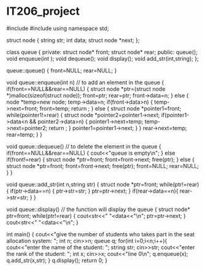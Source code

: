 # IT206_project
#include <iostream>
#include <string>
using namespace std;

struct node
{
    string str;
    int data;
    struct node *next;
};

class queue
{
private:
    struct node* front;
    struct node* rear;
public:
    queue();
    void enqueue(int );
    void dequeue();
    void display();
    void add_str(int,string);
};

  queue::queue()
{
    front=NULL;
    rear=NULL;
}

void queue::enqueue(int n)         // to add an element in the queue
{
    if(front==NULL&&rear==NULL)
    {
        struct node *ptr=(struct node *)malloc(sizeof(struct node));
        front=ptr;
        rear=ptr;
        front->data=n;
    }
    else
    {
        node *temp=new node;
        temp->data=n;
            if(front->data>n)
            {
                temp->next=front;
                front=temp;
                return ;
            }
        else
        {
            struct node *pointer1=front;
            while(pointer1!=rear)
            {
                struct node *pointer2=pointer1->next;
                if(pointer1->data<n && pointer2->data>n)
                {
                    pointer1->next=temp;
                    temp->next=pointer2;
                    return ;
                }
                pointer1=pointer1->next;
            }
        }
        rear->next=temp;
        rear=temp;
    }
}

void queue::dequeue()              // to delete the element in the queue
{
    if(front==NULL&&rear==NULL)
    {
        cout<<"queue is empty\n";
    }
    else if(front!=rear)
    {
        struct node *ptr=front;
        front=front->next;
        free(ptr);
    }
    else
    {
        struct node *ptr=front;
        front=front->next;
        free(ptr);
        front=NULL;
        rear=NULL;
    }
}

void queue::add_str(int n,string str)
{
    struct node *ptr=front;
    while(ptr!=rear)
    {
        if(ptr->data==n)
        {
            ptr->str=str;
        }
        ptr=ptr->next;
    }
    if(rear->data==n){
        rear->str=str;
    }
}

void queue::display()          // the function will display the queue
{
    struct node* ptr=front;
    while(ptr!=rear)
    {
        cout<<ptr->str<<" "<<ptr->data<<"\n";
        ptr=ptr->next;
    }
    cout<<ptr->str<<" "<<ptr->data<<"\n";
}

  int main()
{
    cout<<"give the number of students who takes part in the seat allocation system: ";
    int n;
    cin>>n;
    queue q;
    for(int i=0;i<n;i++){
        cout<<"enter the name of the student: ";
        string str;
        cin>>str;
        cout<<"enter the rank of the student: ";
        int x;
        cin>>x;
        cout<<"line 0\n";
        q.enqueue(x);
        q.add_str(x,str);
    }
    q.display();
    return 0;
}

